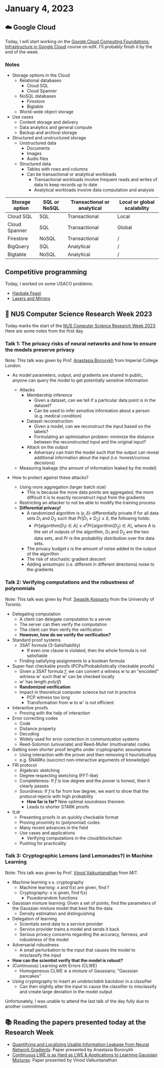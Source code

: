 # January 4, 2023

## ☁️ Google Cloud

Today, I will start working on the [Google Cloud Computing Foundations: Infrastructure in Google Cloud](https://learning.edx.org/course/course-v1:GoogleCloud+GCCF2x+3T2022/home) course on edX. I'll probably finish it by the end of the week.

### Notes

- Storage options in the Cloud
  - Relational databases
    - Cloud SQL
    - Cloud Spanner
  - NoSQL databases
    - Firestore
    - Bigtable
  - World-wide object storage
- Use cases
  - Content storage and delivery
  - Data analytics and general compute
  - Backup and archival storage
- Structured and unstructured storage
  - Unstructured data
    - Documents
    - Images
    - Audio files
  - Structured data
    - Tables with rows and columns
    - Can be transactional or analytical workloads
      - Transactional workloads involve frequent reads and writes of data to keep records up to date
      - Analytical workloads involve data computation and analysis

| Storage option | SQL or NoSQL | Transactional or analytical | Local or global scalability |
| -------------- | ------------ | --------------------------- | --------------------------- |
| Cloud SQL      | SQL          | Transactional               | Local                       |
| Cloud Spanner  | SQL          | Transactional               | Global                      |
| Firestore      | NoSQL        | Transactional               | /                           |
| BigQuery       | SQL          | Analytical                  | /                           |
| Bigtable       | NoSQL        | Analytical                  | /                           |

## Competitive programming

Today, I worked on some USACO problems:

- [Haybale Feast](http://www.usaco.org/index.php?page=viewproblem2&cpid=767)
- [Lasers and Mirrors](http://www.usaco.org/index.php?page=viewproblem2&cpid=671)

## 🔬 NUS Computer Science Research Week 2023

Today marks the start of the [NUS Computer Science Research Week 2023](https://researchweek.comp.nus.edu.sg/). Here are some notes from the first day.

### Talk 1: The privacy risks of neural networks and how to ensure the models preserve privacy

Note: This talk was given by Prof. [Anastasia Borovykh](https://www.imperial.ac.uk/people/a.borovykh) from Imperial College London.

- As model parameters, output, and gradients are shared in public, anyone can query the model to get potentially sensitive information

  - Attacks
    - Membership inference
      - Given a dataset, can we tell if a particular data point is in the dataset?
      - Can be used to infer sensitive information about a person (e.g. medical condition)
    - Dataset reconstruction
      - Given a model, can we reconstruct the input based on the labels?
      - Formulating an optimization problem: minimize the distance between the reconstructed input and the original input?
    - Attack on the output
      - Adversary can _train_ the model such that the output can reveal additional information about the input (i.e. honest/curious decisions)
  - Measuring leakage (the amount of information leaked by the model)

- How to protect against these attacks?
  - Using more aggregation (larger batch size)
    - This is because the more data points are aggregated, the more difficult it is to exactly reconstruct input from the gradients
  - Restricting an attacker to not be able to modify the training process
  - **Differential privacy!**
    - A randomized algorithm is $(\epsilon, \delta)$-differentially private if for all data sets $D_1$ and $D_2$ such that $Pr[D_1 \neq D_2] \leq \delta$, the following holds:
      - $Pr[\text{algorithm}(D_1) \in A] \leq e^\epsilon Pr[\text{algorithm}(D_2) \in A]$, where $A$ is the set of outputs of the algorithm, $D_1$ and $D_2$ are the two data sets, and $Pr$ is the probability distribution over the data sets.
    - The privacy budget $\epsilon$ is the amount of noise added to the output of the algorithm
    - The risk of stochastic gradient descent
    - Adding anisotropic (i.e. different in different directions) noise to the gradients

### Talk 2: Verifying computations and the robustness of polynomials

Note: This talk was given by Prof. [Swastik Kopparty](https://www.math.toronto.edu/swastik/) from the University of Toronto.

- Delegating computation
  - A client can delegate computation to a server
  - The server can then verify the computation
  - The client can then verify the verification
  - **However, how do we verify the verification?**
- Standard proof systems
  - 3SAT formula (3-Satisfiability)
    - If even one clause is violated, then the whole formula is not satisfiable
  - Finding satisfying assignments to a boolean formula
- Super-fast checkable proofs (PCPs/Probabilistically checkable proofs)
  - Given a 3SAT formula $f$, we can convert a witness w to an "encoded" witness w' such that w' can be checked locally
  - w' has length $poly(f)$
  - **Randomized verification**
  - Impact in theoretical computer science but not in practice
    - PCP witness too long
    - Transformation from w to w' is not efficient
- Interactive proofs
  - Proving with the help of interaction
- Error correcting codes
  - Code
  - Distance property
  - Decoding
  - Widely used for error correction in communication systems
  - Reed-Solomon (univariate) and Reed-Muller (multivariate) codes
- Getting even shorter proof lengths under cryptographic assumptions
  - Using interaction with the prover and then removing it heuristicallyq
  - e.g. SNARKs (succinct non-interactive arguments of knowledge)
- FRI protocol
  - Algebraic sketching
  - Degree respecting sketching (FFT-like)
  - Completeness: If $f$ is low degree and the prover is honest, then it clearly passes
  - Soundness: If $f$ is far from low degree, we want to show that the protocol rejects with high probability
    - **How far is far?** New optimal soundness theorem
    - Leads to shorter STARK proofs
- tl;dr
  - Presenting proofs in an quickly checkable format
  - Proving proximity to (polynomial) codes
  - Many recent advances in the field
  - Use cases and applications
    - Verifying computations in the cloud/blockchain
  - Pushing for practicality

### Talk 3: Cryptographic Lemons (and Lemonades?) in Machine Learning

Note: This talk was given by Prof. [Vinod Vaikuntanathan](https://people.csail.mit.edu/vinodv/) from MIT.

- Machine learning v.s. cryptography
  - Machine learning: x and f(x) are given, find f
  - Cryptography: x is given, find f(x)
    - Psuedorandom functions
- Gaussian mixture learning: Given a set of points, find the parameters of the Gaussian mixture model that best fits the data
  - Density estimation and distinguishing
- Delegation of learning
  - Scientists send data to a service provider
  - Service provider trains a model and sends it back
  - Serious privacy concerns regarding the accuracy, fairness, and robustness of the model
- Adversarial robustness
  - A small perturbation to the input that causes the model to misclassify the input
- **How can the scientist verify that the model is robust?**
- (Continuous) Learning with Errors (CLWE)
  - Homogeneous CLWE $\cong$ a mixture of Gaussians; "Gaussian pancakes"
- Using cryptography to insert an _undetectable_ backdoor in a classifier
  - Can then slightly alter the input to cause the classifier to misclassify and create large deviation in the model output

Unfortunately, I was unable to attend the last talk of the day fully due to another commitment.

## 📚 Reading the papers presented today at the Research Week

- [Quantifying and Localizing Usable Information Leakage from Neural Network Gradients](https://arxiv.org/pdf/2105.13929.pdf): Paper presented by Anastasia Borovykh
- [Continuous LWE is as Hard as LWE & Applications to Learning Gaussian Mixtures](https://arxiv.org/pdf/2204.02550.pdf): Paper presented by Vinod Vaikuntanathan
